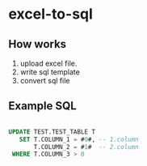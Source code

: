 # excel-to-sql

## How works
1) upload excel file.
2) write sql template
3) convert sql file

## Example SQL

```sql

UPDATE TEST.TEST_TABLE T
   SET T.COLUMN_1 = #0#, -- 1.column
       T.COLUMN_2 = #1#  -- 2.column
 WHERE T.COLUMN_3 > 0

```
